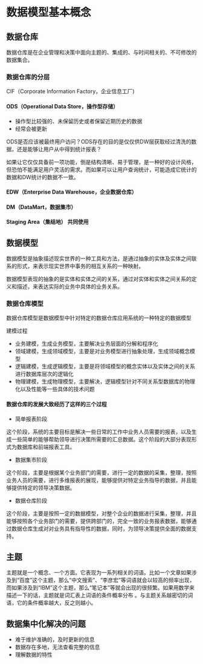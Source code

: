 # 数据模型基本概念

## 数据仓库

数据仓库是在企业管理和决策中面向主题的、集成的、与时间相关的、不可修改的数据集合。

### 数据仓库的分层

CIF（Corporate Information Factory，企业信息工厂)

#### ODS（Operational Data Store，操作型存储）

- 操作型比较强的、未保留历史或者保留近期历史的数据
- 经常会被更新

ODS是否应该被最终用户访问？ODS存在的目的是仅仅供DW层获取经过清洗的数据，还是能够让用户从中得到统计报表？

如果让它仅仅具备前一项功能，倒是结构清晰、易于管理，是一种好的设计风格，但恐怕不能满足用户灵活的需求。而如果可以让用户查询统计，可能造成它统计的数据和DW统计的数据不一致。

#### EDW（Enterprise Data Warehouse，企业数据仓库）

#### DM（DataMart，数据集市）

#### Staging Area（集结地） 共同使用

## 数据模型

数据模型是抽象描述现实世界的一种工具和方法，是通过抽象的实体及实体之间联系的形式，来表示现实世界中事务的相互关系的一种映射。

数据模型表现的抽象的是实体和实体之间的关系，通过对实体和实体之间关系的定义和描述，来表达实际的业务中具体的业务关系。

### 数据仓库模型

数据仓库模型是数据模型中针对特定的数据仓库应用系统的一种特定的数据模型

建模过程

- 业务建模，生成业务模型，主要解决业务层面的分解和程序化
- 领域建模，生成领域模型，主要是对业务模型进行抽象处理，生成领域概念模型
- 逻辑建模，生成逻辑模型，主要是将领域模型的概念实体以及实体之间的关系进行数据库层次的逻辑化
- 物理建模，生成物理模型，主要解决，逻辑模型针对不同关系型数据库的物理化以及性能等一些具体的技术问题

#### 数据仓库的发展大致经历了这样的三个过程

- 简单报表阶段

这个阶段，系统的主要目标是解决一些日常的工作中业务人员需要的报表，以及生成一些简单的能够帮助领导进行决策所需要的汇总数据。这个阶段的大部分表现形式为数据库和前端报表工具。

- 数据集市阶段

这个阶段，主要是根据某个业务部门的需要，进行一定的数据的采集，整理，按照业务人员的需要，进行多维报表的展现，能够提供对特定业务指导的数据，并且能够提供特定的领导决策数据。

- 数据仓库阶段

这个阶段，主要是按照一定的数据模型，对整个企业的数据进行采集，整理，并且能够按照各个业务部门的需要，提供跨部门的，完全一致的业务报表数据，能够通过数据仓库生成对对业务具有指导性的数据，同时，为领导决策提供全面的数据支持。

## 主题

主题就是一个概念、一个方面。它表现为一系列相关的词语。比如一个文章如果涉及到“百度”这个主题，那么“中文搜索”、“李彦宏”等词语就会以较高的频率出现，而如果涉及到“IBM”这个主题，那么“笔记本”等就会出现的很频繁。如果用数学来描述一下的话，主题就是词汇表上词语的条件概率分布 。与主题关系越密切的词语，它的条件概率越大，反之则越小。

## 数据集中化解决的问题

- 难于维护准确的，及时更新的信息
- 数据存在多地，无法查看完整的信息
- 理解数据的特性
